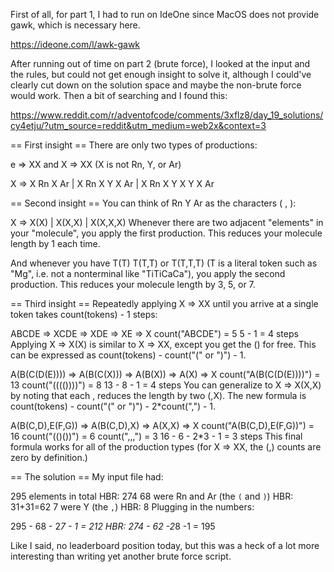 First of all, for part 1, I had to run on IdeOne since MacOS does not provide gawk, which is necessary here.

  https://ideone.com/l/awk-gawk

After running out of time on part 2 (brute force), I looked at the input and the rules, but could not get enough
insight to solve it, although I could've clearly cut down on the solution space and maybe the non-brute force would work.
Then a bit of searching and I found this:

https://www.reddit.com/r/adventofcode/comments/3xflz8/day_19_solutions/cy4etju/?utm_source=reddit&utm_medium=web2x&context=3

== First insight ==
There are only two types of productions:

e => XX and X => XX (X is not Rn, Y, or Ar)

X => X Rn X Ar | X Rn X Y X Ar | X Rn X Y X Y X Ar

== Second insight ==
You can think of Rn Y Ar as the characters ( , ):

X => X(X) | X(X,X) | X(X,X,X)
Whenever there are two adjacent "elements" in your "molecule", you apply the first production. This reduces your molecule length by 1 each time.

And whenever you have T(T) T(T,T) or T(T,T,T) (T is a literal token such as "Mg", i.e. not a nonterminal like "TiTiCaCa"), you apply the second production. This reduces your molecule length by 3, 5, or 7.

== Third insight ==
Repeatedly applying X => XX until you arrive at a single token takes count(tokens) - 1 steps:

ABCDE => XCDE => XDE => XE => X
count("ABCDE") = 5
5 - 1 = 4 steps
Applying X => X(X) is similar to X => XX, except you get the () for free. This can be expressed as count(tokens) - count("(" or ")") - 1.

A(B(C(D(E)))) => A(B(C(X))) => A(B(X)) => A(X) => X
count("A(B(C(D(E))))") = 13
count("(((())))") = 8
13 - 8 - 1 = 4 steps
You can generalize to X => X(X,X) by noting that each , reduces the length by two (,X). The new formula is count(tokens) - count("(" or ")") - 2*count(",") - 1.

A(B(C,D),E(F,G)) => A(B(C,D),X) => A(X,X) => X
count("A(B(C,D),E(F,G))") = 16
count("(()())") = 6
count(",,,") = 3
16 - 6 - 2*3 - 1 = 3 steps
This final formula works for all of the production types (for X => XX, the (,) counts are zero by definition.)

== The solution ==
My input file had:

295 elements in total                                                 HBR: 274
 68 were Rn and Ar (the `(` and `)`)                                  HBR: 31+31=62
  7 were Y (the `,`)                                                  HBR: 8
Plugging in the numbers:

295 - 68 - 2*7 - 1 = 212                                              HBR:  274 - 62 -2*8 -1 = 195

Like I said, no leaderboard position today, but this was a heck of a lot more interesting than writing yet another brute force script.
